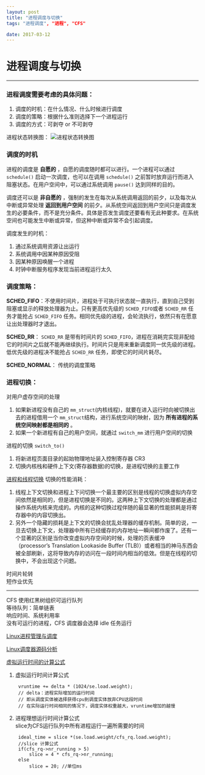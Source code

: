 ```yaml
---
layout: post
title: "进程调度与切换"
tags: "进程调度", "进程", "CFS"

date: 2017-03-12
---
```


# 进程调度与切换
----------
### 进程调度需要考虑的具体问题：  
1. 调度的时机：在什么情况、什么时候进行调度
2. 调度的策略：根据什么准则选择下一个进程运行
3. 调度的方式：可剥夺 or 不可剥夺 

进程状态转换图：
![进程状态转换图](http://i.imgur.com/AIPJunP.png)

### 调度的时机
进程的调度是 **自愿的** ，自愿的调度随时都可以进行。一个进程可以通过 `schedule()` 启动一次调度，也可以在调用 `schedule()` 之前暂时放弃运行而进入阻塞状态。在用户空间中，可以通过系统调用 `pause()` 达到同样的目的。 

调度还可以是 **非自愿的** ，强制的发生在每次从系统调用返回的前夕，以及每次从中断或异常处理 **返回到用户空间** 的前夕。从系统空间返回到用户空间只是调度发生的必要条件，而不是充分条件。具体是否发生调度还要看有无此种要求。在系统空间也可能发生中断或异常，但这种中断或异常不会引起调度。

调度发生的时机：  

1. 通过系统调用资源让出运行
2. 系统调用中因某种原因受阻
3. 因某种原因唤醒一个进程
4. 时钟中断服务程序发现当前进程运行太久

### 调度策略：  
**SCHED_FIFO**：不使用时间片，进程处于可执行状态就一直执行，直到自己受到阻塞或显示的释放处理器为止。只有更高优先级的 `SCHED_FIFO`或者 `SCHED_RR` 任务才能抢占 `SCHED_FIFO` 任务。相同优先级的进程，会轮流执行，依然只有在愿意让出处理器时才退出。  

**SCHED_RR**： `SCHED_RR` 是带有时间片的 `SCHED_FIFO`，进程在消耗完实现非配给它的时间片之后就不能再继续执行。时间片只是用来重新调度同一优先级的进程。低优先级的进程决不能抢占 `SCHED_RR` 任务，即使它的时间片耗尽。  

**SCHED_NORMAL**： 传统的调度策略

### 进程切换：  
对用户虚存空间的处理

1. 如果新进程没有自己的 `mm_struct`(内核线程)，就要在进入运行时向被切换出去的进程借用一个 `mm_struct`结构，进行系统空间的映射，因为 **所有进程的系统空间映射都是相同的** 。  
2. 如果一个新进程有自己的用户空间，就通过 `switch_mm` 进行用户空间的切换
  
进程的切换 `switch_to()`

1. 将新进程页面目录的起始物理地址装入控制寄存器 CR3 
2. 切换内核栈和硬件上下文(寄存器数据)的切换，是进程切换的主要工作


[进程和线程切换](http://www.cnblogs.com/kkshaq/p/4547725.html)
切换的性能消耗：

1. 线程上下文切换和进程上下问切换一个最主要的区别是线程的切换虚拟内存空间依然是相同的，但是进程切换是不同的。这两种上下文切换的处理都是通过操作系统内核来完成的。内核的这种切换过程伴随的最显著的性能损耗是将寄存器中的内容切换出。
2. 另外一个隐藏的损耗是上下文的切换会扰乱处理器的缓存机制。简单的说，一旦去切换上下文，处理器中所有已经缓存的内存地址一瞬间都作废了。还有一个显著的区别是当你改变虚拟内存空间的时候，处理的页表缓冲（processor’s Translation Lookaside Buffer (TLB)）或者相当的神马东西会被全部刷新，这将导致内存的访问在一段时间内相当的低效。但是在线程的切换中，不会出现这个问题。

时间片轮转  
短作业优先  

---

CFS 使用红黑树组织可运行队列  
等待队列：简单链表  
响应时间、系统利用率  
没有可运行的进程，CFS 调度器会选择 idle 任务运行  


[Linux进程管理与调度](https://github.com/gatieme/LDD-LinuxDeviceDrivers/tree/master/study/kernel/01-process)

[Linux调度器源码分析](http://www.cnblogs.com/tolimit/p/4303052.html)

[虚拟运行时间的计算公式](http://blog.csdn.net/ustc_dylan/article/details/7303851)

1. 虚拟运行时间计算公式

		vruntime += delta * (1024/se.load.weight);  
		// delta：进程实际增加的运行时间
		// 即从调度实体被选择获得cpu到调度实体放弃CPU这段时间
		// 在实际运行时间相同的情况下，调度实体权重越大，vruntime增加的越慢

2. 进程理想运行时间计算公式  
   slice为CFS运行队列中所有进程运行一遍所需要的时间  
		
		ideal_time = slice *(se.load.weight/cfs_rq.load.weight);
		//slice 计算公式
		if(cfs_rq->nr_running > 5)
			slice = 4 * cfs_rq->nr_running;
		else
 		   	slice = 20; //单位ms